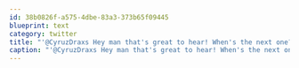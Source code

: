 ```yaml
---
id: 38b0826f-a575-4dbe-83a3-373b65f09445
blueprint: text
category: twitter
title: "'@CyruzDraxs Hey man that's great to hear! When's the next one?"
caption: "'@CyruzDraxs Hey man that's great to hear! When's the next one?"
---
```


